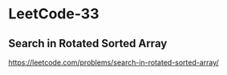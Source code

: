 # LeetCode-33
##  Search in Rotated Sorted Array
https://leetcode.com/problems/search-in-rotated-sorted-array/
